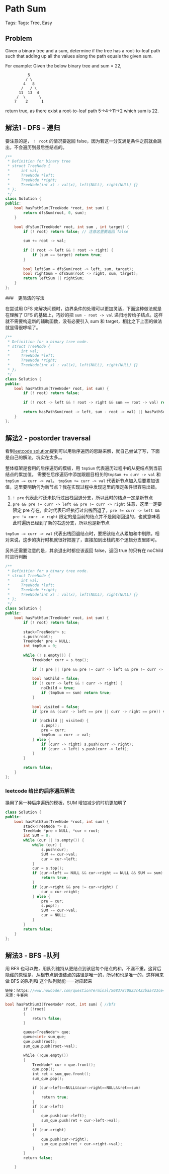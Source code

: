 # Path Sum

Tags: Tags: Tree, Easy

## Problem

Given a binary tree and a sum, determine if the tree has a root-to-leaf path such that adding up all the values along the path equals the given sum.

For example:
Given the below binary tree and sum = 22,

              5
             / \
            4   8
           /   / \
          11  13  4
         /  \      \
        7    2      1
return true, as there exist a root-to-leaf path 5->4->11->2 which sum is 22.

## 解法1 - DFS - 递归

要注意的是， `！ root` 的情况要返回 false，因为若这一分支满足条件之前就会跳出，不会遍历到最后空结点的。

```cpp
/**
 * Definition for binary tree
 * struct TreeNode {
 *     int val;
 *     TreeNode *left;
 *     TreeNode *right;
 *     TreeNode(int x) : val(x), left(NULL), right(NULL) {}
 * };
 */
class Solution {
public:
    bool hasPathSum(TreeNode *root, int sum) {
        return dfsSum(root, 0, sum);
    }
    
    bool dfsSum(TreeNode* root, int sum , int target) {
        if (! root) return false; // 注意这里要返回 false
        
        sum += root -> val;
        
        if (! root -> left && ! root -> right) {
            if (sum == target) return true;
        }
        
        bool leftSum = dfsSum(root -> left, sum, target);
        bool rightSum = dfsSum(root -> right, sum, target);
        return leftSum || rightSum;
    }
};
```

###　更简洁的写法

在尝试用 DFS 来解决问题时，边界条件的处理可以更加灵活，下面这种做法就是在理解了 DFS 的基础上，巧妙的把 `sum - root -> val` 递归地传给子结点。这样就不需要构造新的辅助函数，没有必要引入 sum 和 target，相比之下上面的做法就显得很啰嗦了。

```cpp
/**
 * Definition for a binary tree node.
 * struct TreeNode {
 *     int val;
 *     TreeNode *left;
 *     TreeNode *right;
 *     TreeNode(int x) : val(x), left(NULL), right(NULL) {}
 * };
 */
class Solution {
public:
    bool hasPathSum(TreeNode* root, int sum) {
        if (! root) return false;
        
        if (! root -> left && ! root -> right && sum == root -> val) return true;
        
        return hasPathSum(root -> left, sum - root -> val) || hasPathSum(root -> right, sum - root -> val);
    }
};
```

## 解法2 - postorder traversal

看到[leetcode solution](https://discuss.leetcode.com/topic/2455/accepted-by-using-postorder-traversal)提到可以用后序遍历的思路来解，就自己尝试了写，下面是自己的解法，坑实在太多。。

整体框架是套用的后序遍历的模板，用 `tmpSum` 代表遍历过程中的从更结点到当前结点的累加值。
需要在后序遍历中添加跟题目相关的`tmpSum += curr -> val` 和 `tmpSum -= curr -> val`。
`tmpSum += curr -> val` 代表新节点加入后要累加该值，这里要明确何为新节点？我在实现过程中发现这里的限定条件很容易出错。
1. `! pre` 代表此时还未执行过出栈回退分支，所以此时的结点一定是新节点
2. `pre && pre != curr -> left && pre != curr -> right` 注意，这里一定要限定 pre 存在，此时代表已经执行过出栈回退了，`pre != curr -> left && pre != curr -> right` 限定的是当前的结点并不是刚刚回退的，也就意味着此时遍历已经到了新的右边分支，所以也是新节点

`tmpSum -= curr -> val` 代表出栈回退结点时，要把该结点从累加和中剔除。相对来说，这步的执行时机就很好把握了，直接加到出栈的那个逻辑分支里即可。

另外还需要注意的是，其余退出时都应该返回 false，返回 true 的只有在 noChild 时进行判断

```cpp
/**
 * Definition for a binary tree node.
 * struct TreeNode {
 *     int val;
 *     TreeNode *left;
 *     TreeNode *right;
 *     TreeNode(int x) : val(x), left(NULL), right(NULL) {}
 * };
 */
class Solution {
public:
    bool hasPathSum(TreeNode* root, int sum) {
        if (! root) return false;
        
        stack<TreeNode*> s;
        s.push(root);
        TreeNode* pre = NULL;
        int tmpSum = 0;
        
        while (! s.empty()) {
            TreeNode* curr = s.top();
            
            if (! pre || (pre && pre != curr -> left && pre != curr -> right)) tmpSum += curr -> val;
            
            bool noChild = false;
            if (! curr -> left && ! curr -> right) {
                noChild = true;
                if (tmpSum == sum) return true;
            }
            
            bool visited = false;
            if (pre && (curr -> left == pre || curr -> right == pre)) visited = true;
            
            if (noChild || visited) {
                s.pop();
                pre = curr;
                tmpSum -= curr -> val;
            } else {
                if (curr -> right) s.push(curr -> right);
                if (curr -> left) s.push(curr -> left);
            }
        }
        
        return false;
    }
};
```

### leetcode 给出的后序遍历解法

换用了另一种后序遍历的模板，SUM 增加减少的时机更加明了

```cpp
class Solution {
public:
    bool hasPathSum(TreeNode *root, int sum) {
        stack<TreeNode *> s;
        TreeNode *pre = NULL, *cur = root;
        int SUM = 0;
        while (cur || !s.empty()) {
            while (cur) {
                s.push(cur);
                SUM += cur->val;
                cur = cur->left;
            }
            cur = s.top();
            if (cur->left == NULL && cur->right == NULL && SUM == sum) {
                return true;
            }
            if (cur->right && pre != cur->right) {
                cur = cur->right;
            } else {
                pre = cur;
                s.pop();
                SUM -= cur->val;
                cur = NULL;
            }
        }
        return false;
    }
};
```

## 解法3 - BFS -队列

用 BFS 也可以做，用队列维持从更结点到该层每个结点的和，不漏不重。这背后隐藏的原理是，从根节点到该结点的路径是唯一的，所以和也是唯一的，这样用来做 BFS 的队列和 这个队列就能一一对应起来

```cpp
链接：https://www.nowcoder.com/questionTerminal/508378c0823c423baa723ce448cbfd0c
来源：牛客网

bool hasPathSum3(TreeNode* root, int sum) { //bfs
        if (!root)
        {
            return false;
        }

        queue<TreeNode*> que;
        queue<int> sum_que;
        que.push(root);
        sum_que.push(root->val);

        while (!que.empty())
        {
            TreeNode* cur = que.front();
            que.pop();
            int ret = sum_que.front();
            sum_que.pop();

            if (cur->left==NULL&&cur->right==NULL&&ret==sum)
            {
                return true;
            }
            if (cur->left)
            {
                que.push(cur->left);
                sum_que.push(ret + cur->left->val);
            }
            if (cur->right)
            {
                que.push(cur->right);
                sum_que.push(ret + cur->right->val);
            }
        }
        return false;

    }
```

